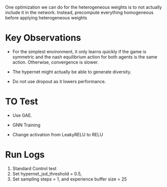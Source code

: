 One optimization we can do for the heterogeneous weights is to not actually include it in the network.
Instead, precompute everything homogeneous before applying heterogeneous weights 




# Key Observations
* For the simplest environment, it only learns quickly if the game is symmetric and the nash equilibrium action for both agents is the same action. Otherwise, convergence is slower. 

* The hypernet might actually be able to generate diversity.

* Do not use dropout as it lowers performance.

# TO Test

* Use GAE. 
* GNN Training


* Change activation from LeakyRELU to RELU


# Run Logs
1. Standard Control test
2. Set     hypernet_jsd_threshold = 0.5,
3. Set      sampling steps = 1, and experience buffer size = 25

